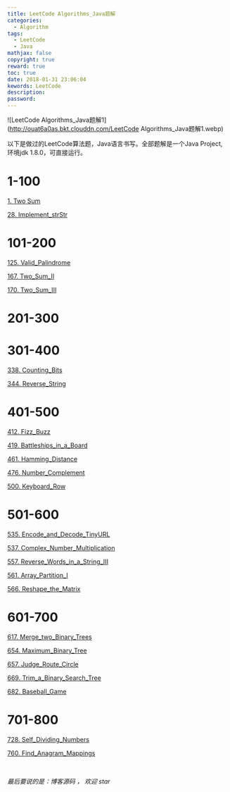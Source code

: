 ```yaml
---
title: LeetCode Algorithms_Java题解
categories:
  - Algorithm
tags:
  - LeetCode
  - Java
mathjax: false
copyright: true
reward: true
toc: true
date: 2018-01-31 23:06:04
kewords: LeetCode
description: 
password:
---
```


![LeetCode Algorithms_Java题解1](http://ouat6a0as.bkt.clouddn.com/LeetCode Algorithms_Java题解1.webp)
<!-- more -->

以下是做过的LeetCode算法题，Java语言书写。全部题解是一个Java Project, 环境jdk 1.8.0，可直接运行。

# 1-100

[1. Two Sum](https://github.com/fakeYanss/LeetCode/tree/master/src/pers/yanss/Q1/Two_Sum)

[28. Implement_strStr](https://github.com/fakeYanss/LeetCode/tree/master/src/pers/yanss/Q28/Implement_strStr)

# 101-200

[125. Valid_Palindrome](https://github.com/fakeYanss/LeetCode/tree/master/src/pers/yanss/Q125/Valid_Palindrome)

[167. Two_Sum_II](https://github.com/fakeYanss/LeetCode/tree/master/src/pers/yanss/Q167/Two_Sum_II)

[170. Two_Sum_III](https://github.com/fakeYanss/LeetCode/tree/master/src/pers/yanss/Q170/Two_Sum_III)

# 201-300



# 301-400

[338. Counting_Bits](https://github.com/fakeYanss/LeetCode/tree/master/src/pers/yanss/Q338/Counting_Bits)

[344. Reverse_String](https://github.com/fakeYanss/LeetCode/tree/master/src/pers/yanss/Q344/Reverse_String)

# 401-500

[412. Fizz_Buzz](https://github.com/fakeYanss/LeetCode/tree/master/src/pers/yanss/Q412/Fizz_Buzz)

[419. Battleships_in_a_Board](https://github.com/fakeYanss/LeetCode/tree/master/src/pers/yanss/Q419/Battleships_in_a_Board)

[461. Hamming_Distance](https://github.com/fakeYanss/LeetCode/tree/master/src/pers/yanss/Q461/Hamming_Distance)

[476. Number_Complement](https://github.com/fakeYanss/LeetCode/tree/master/src/pers/yanss/Q476/Number_Complement)

[500. Keyboard_Row](https://github.com/fakeYanss/LeetCode/tree/master/src/pers/yanss/Q500/Keyboard_Row)

# 501-600

[535. Encode_and_Decode_TinyURL](https://github.com/fakeYanss/LeetCode/tree/master/src/pers/yanss/Q535/Encode_and_Decode_TinyURL)

[537. Complex_Number_Multiplication](https://github.com/fakeYanss/LeetCode/tree/master/src/pers/yanss/Q537/Complex_Number_Multiplication)

[557. Reverse_Words_in_a_String_III](https://github.com/fakeYanss/LeetCode/tree/master/src/pers/yanss/Q557/Reverse_Words_in_a_String_III)

[561. Array_Partition_I](https://github.com/fakeYanss/LeetCode/tree/master/src/pers/yanss/Q561/Array_Partition_I)

[566. Reshape_the_Matrix](https://github.com/fakeYanss/LeetCode/tree/master/src/pers/yanss/Q566/Reshape_the_Matrix)

# 601-700

[617. Merge_two_Binary_Trees](https://github.com/fakeYanss/LeetCode/tree/master/src/pers/yanss/Q617/Merge_two_Binary_Trees)

[654. Maximum_Binary_Tree](https://github.com/fakeYanss/LeetCode/tree/master/src/pers/yanss/Q654/Maximum_Binary_Tree)

[657. Judge_Route_Circle](https://github.com/fakeYanss/LeetCode/tree/master/src/pers/yanss/Q657/Judge_Route_Circle)

[669. Trim_a_Binary_Search_Tree](https://github.com/fakeYanss/LeetCode/tree/master/src/pers/yanss/Q669/Trim_a_Binary_Search_Tree)

[682. Baseball_Game](https://github.com/fakeYanss/LeetCode/tree/master/src/pers/yanss/Q682/Baseball_Game)

# 701-800

[728. Self_Dividing_Numbers](https://github.com/fakeYanss/LeetCode/tree/master/src/pers/yanss/Q728/Self_Dividing_Numbers)

[760. Find_Anagram_Mappings](https://github.com/fakeYanss/LeetCode/tree/master/src/pers/yanss/Q760/Find_Anagram_Mappings)

<br>
<p id="div-border-top-green"><i>最后要说的是：博客源码 ， 欢迎 star</i></p>


